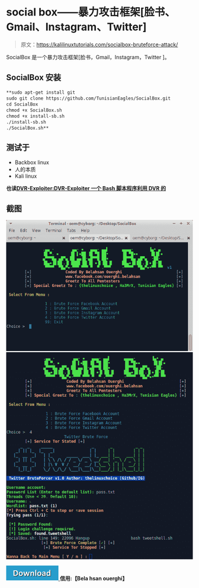 # social box——暴力攻击框架[脸书、Gmail、Instagram、Twitter]

> 原文：<https://kalilinuxtutorials.com/socialbox-bruteforce-attack/>

SocialBox 是一个暴力攻击框架[脸书，Gmail，Instagram，Twitter ]。

## **SocialBox 安装**

```
**sudo apt-get install git
sudo git clone https://github.com/TunisianEagles/SocialBox.git
cd SocialBox
chmod +x SocialBox.sh
chmod +x install-sb.sh
./install-sb.sh
./SocialBox.sh**
```

## **测试于**

*   Backbox linux
*   人的本质
*   Kali linux

**也读[DVR-Exploiter:DVR-Exploiter 一个 Bash 脚本程序利用 DVR 的](https://kalilinuxtutorials.com/dvr-exploiter-script-program-exploit/)**

## **截图**

![](img/d7b679567dcff1dd390bf237e7dac679.png) ![](img/8a408920b4942654784a8144e32d05f2.png)

[![](img/d861a9096555aeb1980fc054015933d7.png) ](https://github.com/TunisianEagles/SocialBox#screenshots-) **信用:【Bela hsan ouerghi】**